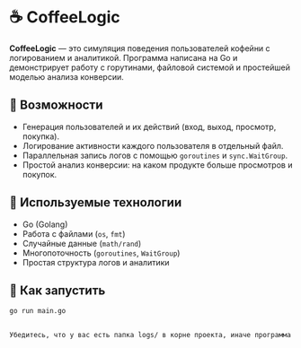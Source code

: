 # ☕ CoffeeLogic

**CoffeeLogic** — это симуляция поведения пользователей кофейни с логированием и аналитикой. Программа написана на Go и демонстрирует работу с горутинами, файловой системой и простейшей моделью анализа конверсии.

## 📌 Возможности

- Генерация пользователей и их действий (вход, выход, просмотр, покупка).
- Логирование активности каждого пользователя в отдельный файл.
- Параллельная запись логов с помощью `goroutines` и `sync.WaitGroup`.
- Простой анализ конверсии: на каком продукте больше просмотров и покупок.

## 🧠 Используемые технологии

- Go (Golang)
- Работа с файлами (`os`, `fmt`)
- Случайные данные (`math/rand`)
- Многопоточность (`goroutines`, `WaitGroup`)
- Простая структура логов и аналитики

## 🚀 Как запустить

```bash
go run main.go


Убедитесь, что у вас есть папка logs/ в корне проекта, иначе программа не сможет сохранить файлы.

